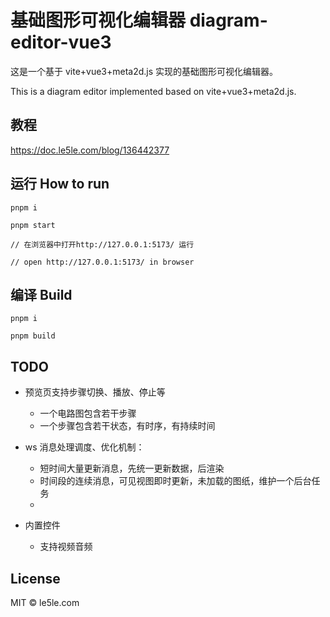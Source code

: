 # 基础图形可视化编辑器 diagram-editor-vue3

这是一个基于 vite+vue3+meta2d.js 实现的基础图形可视化编辑器。

This is a diagram editor implemented based on vite+vue3+meta2d.js.

## 教程

https://doc.le5le.com/blog/136442377

## 运行 How to run

```
pnpm i

pnpm start

// 在浏览器中打开http://127.0.0.1:5173/ 运行

// open http://127.0.0.1:5173/ in browser

```

## 编译 Build

```
pnpm i

pnpm build

```

## TODO

- 预览页支持步骤切换、播放、停止等  
  * 一个电路图包含若干步骤
  * 一个步骤包含若干状态，有时序，有持续时间

- ws 消息处理调度、优化机制：
  * 短时间大量更新消息，先统一更新数据，后渲染
  * 时间段的连续消息，可见视图即时更新，未加载的图纸，维护一个后台任务
  * 

- 内置控件
  * 支持视频音频

## License

MIT © le5le.com

